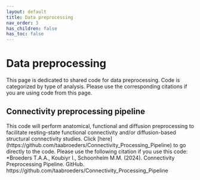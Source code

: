 ```yaml
---
layout: default
title: Data preprocessing
nav_order: 3
has_children: false
has_toc: false
---
```

<h1>Data preprocessing</h1>
This page is dedicated to shared code for data preprocessing. Code is categorized by type of analysis. Please use the corresponding citations if you are using code from this page.

<h2>Connectivity preprocessing pipeline</h2>
This code will perform anatomical, functional and diffusion preprocessing to facilitate resting-state functional connectivity and/or diffusion-based structural connectivity studies.
Click [here](https://github.com/taabroeders/Connectivity_Processing_Pipeline) to go directly to the code.
Please use the following citation if you use this code: *Broeders T.A.A., Koubiyr I., Schoonheim M.M. (2024). Connectivity Preprocessing Pipeline. GitHub. https://github.com/taabroeders/Connectivity_Processing_Pipeline

